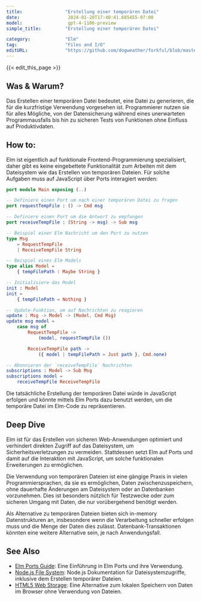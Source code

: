 ```yaml
---
title:                "Erstellung einer temporären Datei"
date:                  2024-01-20T17:40:41.685455-07:00
model:                 gpt-4-1106-preview
simple_title:         "Erstellung einer temporären Datei"

category:             "Elm"
tag:                  "Files and I/O"
editURL:              "https://github.com/dogweather/forkful/blob/master/content/de/elm/creating-a-temporary-file.md"
---
```


{{< edit_this_page >}}

## Was & Warum?
Das Erstellen einer temporären Datei bedeutet, eine Datei zu generieren, die für die kurzfristige Verwendung vorgesehen ist. Programmierer nutzen sie für alles Mögliche, von der Datensicherung während eines unerwarteten Programmausfalls bis hin zu sicheren Tests von Funktionen ohne Einfluss auf Produktivdaten.

## How to:
Elm ist eigentlich auf funktionale Frontend-Programmierung spezialisiert, daher gibt es keine eingebettete Funktionalität zum Arbeiten mit dem Dateisystem wie das Erstellen von temporären Dateien. Für solche Aufgaben muss auf JavaScript über Ports interagiert werden:

```Elm
port module Main exposing (..)

-- Definiere einen Port um nach einer temporären Datei zu fragen
port requestTempFile : () -> Cmd msg

-- Definiere einen Port um die Antwort zu empfangen
port receiveTempFile : (String -> msg) -> Sub msg

-- Beispiel einer Elm Nachricht um den Port zu nutzen
type Msg
    = RequestTempFile
    | ReceiveTempFile String

-- Beispiel eines Elm Models
type alias Model =
    { tempFilePath : Maybe String }

-- Initialisiere das Model
init : Model
init =
    { tempFilePath = Nothing }

-- Update-Funktion, um auf Nachrichten zu reagieren
update : Msg -> Model -> (Model, Cmd Msg)
update msg model =
    case msg of
        RequestTempFile ->
            (model, requestTempFile ())

        ReceiveTempFile path ->
            ({ model | tempFilePath = Just path }, Cmd.none)

-- Abonnieren der `receiveTempFile` Nachrichten
subscriptions : Model -> Sub Msg
subscriptions model =
    receiveTempFile ReceiveTempFile
```

Die tatsächliche Erstellung der temporären Datei würde in JavaScript erfolgen und könnte mittels Elm Ports dazu benutzt werden, um die temporäre Datei im Elm-Code zu repräsentieren.

## Deep Dive
Elm ist für das Erstellen von sicheren Web-Anwendungen optimiert und verhindert direkten Zugriff auf das Dateisystem, um Sicherheitsverletzungen zu vermeiden. Stattdessen setzt Elm auf Ports und damit auf die Interaktion mit JavaScript, um solche funktionalen Erweiterungen zu ermöglichen.

Die Verwendung von temporären Dateien ist eine gängige Praxis in vielen Programmiersprachen, da sie es ermöglichen, Daten zwischenzuspeichern, ohne dauerhafte Änderungen am Dateisystem oder an Datenbanken vorzunehmen. Dies ist besonders nützlich für Testzwecke oder zum sicheren Umgang mit Daten, die nur vorübergehend benötigt werden.

Als Alternative zu temporären Dateien bieten sich in-memory Datenstrukturen an, insbesondere wenn die Verarbeitung schneller erfolgen muss und die Menge der Daten dies zulässt. Datenbank-Transaktionen könnten eine weitere Alternative sein, je nach Anwendungsfall.

## See Also
- [Elm Ports Guide](https://guide.elm-lang.org/interop/ports.html): Eine Einführung in Elm Ports und ihre Verwendung.
- [Node.js File System](https://nodejs.org/api/fs.html): Node.js Dokumentation für Dateisystemzugriffe, inklusive dem Erstellen temporärer Dateien.
- [HTML5 Web Storage](https://developer.mozilla.org/en-US/docs/Web/API/Web_Storage_API): Eine Alternative zum lokalen Speichern von Daten im Browser ohne Verwendung von Dateien.
